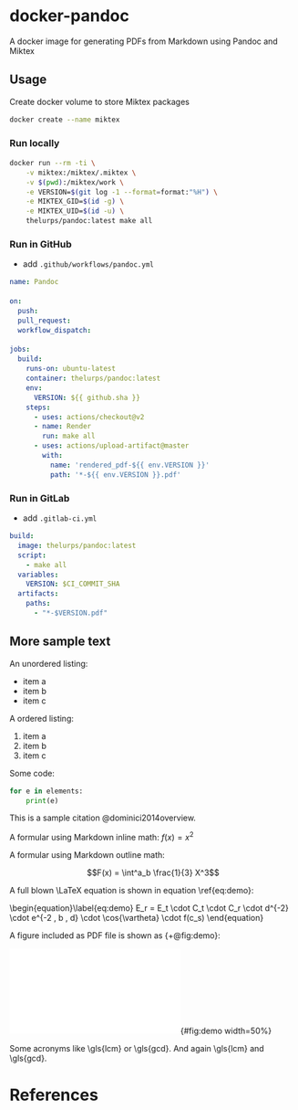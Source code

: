 # docker-pandoc

A docker image for generating PDFs from Markdown using Pandoc and Miktex

## Usage

Create docker volume to store Miktex packages

```bash
docker create --name miktex
```

### Run locally

```bash
docker run --rm -ti \
    -v miktex:/miktex/.miktex \
    -v $(pwd):/miktex/work \
    -e VERSION=$(git log -1 --format=format:"%H") \
    -e MIKTEX_GID=$(id -g) \
    -e MIKTEX_UID=$(id -u) \
    thelurps/pandoc:latest make all
```

### Run in GitHub

- add `.github/workflows/pandoc.yml`

```yaml
name: Pandoc

on:
  push:
  pull_request:
  workflow_dispatch:

jobs:
  build:
    runs-on: ubuntu-latest
    container: thelurps/pandoc:latest
    env:
      VERSION: ${{ github.sha }}
    steps:
      - uses: actions/checkout@v2
      - name: Render
        run: make all
      - uses: actions/upload-artifact@master
        with:
          name: 'rendered_pdf-${{ env.VERSION }}'
          path: '*-${{ env.VERSION }}.pdf'
```

### Run in GitLab

- add `.gitlab-ci.yml`

```yaml
build:
  image: thelurps/pandoc:latest
  script:
    - make all
  variables:
    VERSION: $CI_COMMIT_SHA 
  artifacts:
    paths:
      - "*-$VERSION.pdf"
```

## More sample text

An unordered listing:

- item a
- item b
- item c

A ordered listing:

1. item a
1. item b
1. item c

Some code:

```python
for e in elements:
    print(e)
```

This is a sample citation @dominici2014overview.

A formular using Markdown inline math: $f(x) = x^2$

A formular using Markdown outline math:

$$F(x) = \int^a_b \frac{1}{3} X^3$$

A full blown \LaTeX equation is shown in equation \ref{eq:demo}:

\begin{equation}\label{eq:demo}
E_r = E_t \cdot C_t \cdot C_r \cdot d^{-2} \cdot e^{-2 \, b \, d} \cdot \cos{\vartheta} \cdot f(c_s)
\end{equation}

A figure included as PDF file is shown as {+@fig:demo}:

![A demo figure](fig_demo.pdf){#fig:demo width=50%}

Some acronyms like \gls{lcm} or \gls{gcd}. And again \gls{lcm} and \gls{gcd}.

# References
